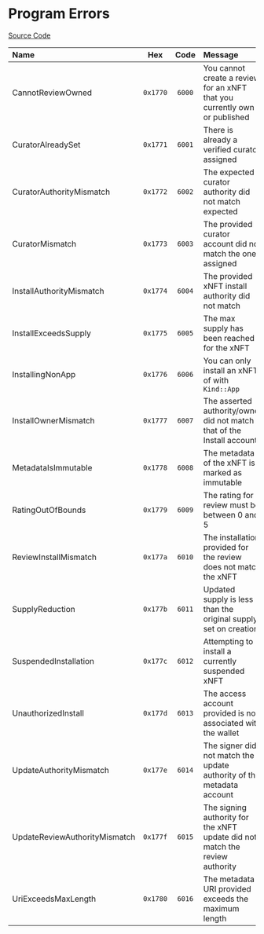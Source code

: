# Program Errors

[Source Code](https://github.com/coral-xyz/xnft/blob/master/programs/xnft/src/lib.rs)

| Name                          |   Hex    |  Code  | Message                                                                      |
| :---------------------------- | :------: | :----: | :--------------------------------------------------------------------------- |
| CannotReviewOwned             | `0x1770` | `6000` | You cannot create a review for an xNFT that you currently own or published   |
| CuratorAlreadySet             | `0x1771` | `6001` | There is already a verified curator assigned                                 |
| CuratorAuthorityMismatch      | `0x1772` | `6002` | The expected curator authority did not match expected                        |
| CuratorMismatch               | `0x1773` | `6003` | The provided curator account did not match the one assigned                  |
| InstallAuthorityMismatch      | `0x1774` | `6004` | The provided xNFT install authority did not match                            |
| InstallExceedsSupply          | `0x1775` | `6005` | The max supply has been reached for the xNFT                                 |
| InstallingNonApp              | `0x1776` | `6006` | You can only install an xNFT of with `Kind::App`                             |
| InstallOwnerMismatch          | `0x1777` | `6007` | The asserted authority/owner did not match that of the Install account       |
| MetadataIsImmutable           | `0x1778` | `6008` | The metadata of the xNFT is marked as immutable                              |
| RatingOutOfBounds             | `0x1779` | `6009` | The rating for a review must be between 0 and 5                              |
| ReviewInstallMismatch         | `0x177a` | `6010` | The installation provided for the review does not match the xNFT             |
| SupplyReduction               | `0x177b` | `6011` | Updated supply is less than the original supply set on creation              |
| SuspendedInstallation         | `0x177c` | `6012` | Attempting to install a currently suspended xNFT                             |
| UnauthorizedInstall           | `0x177d` | `6013` | The access account provided is not associated with the wallet                |
| UpdateAuthorityMismatch       | `0x177e` | `6014` | The signer did not match the update authority of the metadata account        |
| UpdateReviewAuthorityMismatch | `0x177f` | `6015` | The signing authority for the xNFT update did not match the review authority |
| UriExceedsMaxLength           | `0x1780` | `6016` | The metadata URI provided exceeds the maximum length                         |
